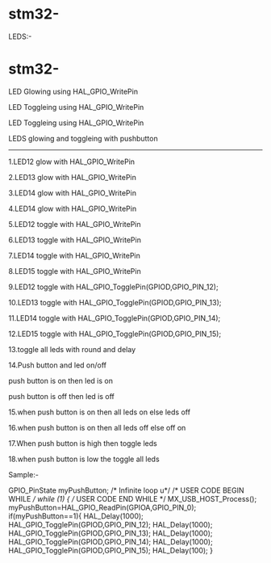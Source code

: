 # stm32-

LEDS:-

# stm32-

LED Glowing using HAL_GPIO_WritePin

LED Toggleing using HAL_GPIO_WritePin

LED Toggleing using HAL_GPIO_WritePin

LEDS glowing and toggleing with pushbutton

---------------------------------------------------------------------------------------------------------------


1.LED12 glow with HAL_GPIO_WritePin

2.LED13 glow with HAL_GPIO_WritePin

3.LED14 glow with HAL_GPIO_WritePin

4.LED14 glow with HAL_GPIO_WritePin

5.LED12 toggle with HAL_GPIO_WritePin

6.LED13 toggle with HAL_GPIO_WritePin

7.LED14 toggle with HAL_GPIO_WritePin

8.LED15 toggle with HAL_GPIO_WritePin

9.LED12 toggle with HAL_GPIO_TogglePin(GPIOD,GPIO_PIN_12);

10.LED13 toggle with HAL_GPIO_TogglePin(GPIOD,GPIO_PIN_13);

11.LED14 toggle with HAL_GPIO_TogglePin(GPIOD,GPIO_PIN_14);

12.LED15 toggle with HAL_GPIO_TogglePin(GPIOD,GPIO_PIN_15);

13.toggle all leds with round and delay

14.Push button and led on/off

push button is on then led is on

push button is off then led is off

15.when push button is on then all leds on else  leds off

16.when push button is on then  all leds off else off on

17.When push button is high then toggle leds

18.when push button is low the toggle all leds 


Sample:-


   GPIO_PinState myPushButton;
  /* Infinite loop u*/
  /* USER CODE BEGIN WHILE */
  while (1)
  {
    /* USER CODE END WHILE */
    MX_USB_HOST_Process();
    myPushButton=HAL_GPIO_ReadPin(GPIOA,GPIO_PIN_0);
    if(myPushButton==1){
    	HAL_Delay(1000);
    	HAL_GPIO_TogglePin(GPIOD,GPIO_PIN_12);
    	HAL_Delay(1000);
    	HAL_GPIO_TogglePin(GPIOD,GPIO_PIN_13);
    	HAL_Delay(1000);
    	HAL_GPIO_TogglePin(GPIOD,GPIO_PIN_14);
    	HAL_Delay(1000);
    	HAL_GPIO_TogglePin(GPIOD,GPIO_PIN_15);
    	HAL_Delay(100);
    }


